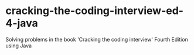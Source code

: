 # cracking-the-coding-interview-ed-4-java
Solving problems in the book 'Cracking the coding interview' Fourth Edition using Java
